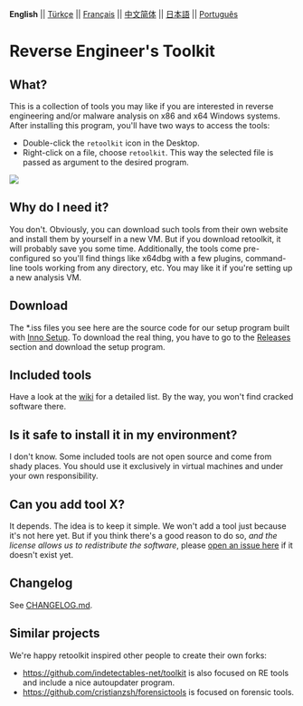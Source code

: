 __English__ || [Türkçe](./README_tr_TR.md) || [Français](./README_fr_FR.md) || [中文简体](./README_zh_CN.md) || [日本語](./README_jp_JP.md) || [Português](./README_pt_BR.md)


# Reverse Engineer's Toolkit

## What?

This is a collection of tools you may like if you are interested in reverse engineering and/or malware analysis on x86 and x64 Windows systems. After installing this program, you'll have two ways to access the tools:

* Double-click the `retoolkit` icon in the Desktop.
* Right-click on a file, choose `retoolkit`. This way the selected file is passed as argument to the desired program.

![](assets/retoolkit.gif)

## Why do I need it?

You don't. Obviously, you can download such tools from their own website and install them by yourself in a new VM. But if you download retoolkit, it will probably save you some time. Additionally, the tools come pre-configured so you'll find things like x64dbg with a few plugins, command-line tools working from any directory, etc. You may like it if you're setting up a new analysis VM.

## Download

The *.iss files you see here are the source code for our setup program built with [Inno Setup](https://jrsoftware.org/isinfo.php). To download the real thing, you have to go to the [Releases](https://github.com/mentebinaria/retoolkit/releases) section and download the setup program.

## Included tools

Have a look at the [wiki](https://github.com/mentebinaria/retoolkit/wiki) for a detailed list. By the way, you won't find cracked software there.

## Is it safe to install it in my environment?

I don't know. Some included tools are not open source and come from shady places. You should use it exclusively in virtual machines and under your own responsibility.

## Can you add tool X?

It depends. The idea is to keep it simple. We won't add a tool just because it's not here yet. But if you think there's a good reason to do so, _and the license allows us to redistribute the software_, please [open an issue here](https://github.com/mentebinaria/retoolkit/issues?q=label%3Atool-request+) if it doesn't exist yet.

## Changelog

See [CHANGELOG.md](CHANGELOG.md).

## Similar projects

We're happy retoolkit inspired other people to create their own forks:

* https://github.com/indetectables-net/toolkit is also focused on RE tools and include a nice autoupdater program.
* https://github.com/cristianzsh/forensictools is focused on forensic tools.
